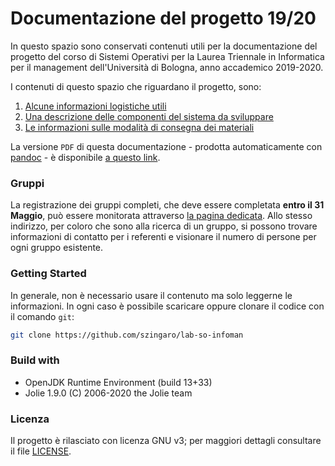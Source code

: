 # Documentazione del progetto 19/20

In questo spazio sono conservati contenuti utili per la documentazione del progetto del corso di Sistemi Operativi per la Laurea Triennale in Informatica per il management dell'Università di Bologna, anno accademico 2019-2020.

I contenuti di questo spazio che riguardano il progetto, sono:
1. [Alcune informazioni logistiche utili](docs/logistica.md)
2. [Una descrizione delle componenti del sistema da sviluppare](docs/progetto.md)
3. [Le informazioni sulle modalità di consegna dei materiali](docs/consegna.md)

La versione `PDF` di questa documentazione - prodotta automaticamente con [pandoc](https://pandoc.org/) - è disponibile [a questo link](docs/main.pdf).

### Gruppi

La registrazione dei gruppi completi, che deve essere completata **entro il 31 Maggio**, può essere monitorata attraverso [la pagina dedicata](docs/group.md).
Allo stesso indirizzo, per coloro che sono alla ricerca di un gruppo, si possono trovare informazioni di contatto per i referenti e visionare il numero di persone per ogni gruppo esistente.

### Getting Started

In generale, non è necessario usare il contenuto ma solo leggerne le informazioni. 
In ogni caso è possibile scaricare oppure clonare il codice con il comando `git`:

```bash
git clone https://github.com/szingaro/lab-so-infoman
```

### Build with

- OpenJDK Runtime Environment (build 13+33)
- Jolie 1.9.0 (C) 2006-2020 the Jolie team

### Licenza

Il progetto è rilasciato con licenza GNU v3; per maggiori dettagli consultare il file [LICENSE](LICENSE).
